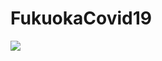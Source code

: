 # FukuokaCovid19

![](https://user-images.githubusercontent.com/997855/100838671-369ec880-34b6-11eb-95d4-00454170a006.png)
